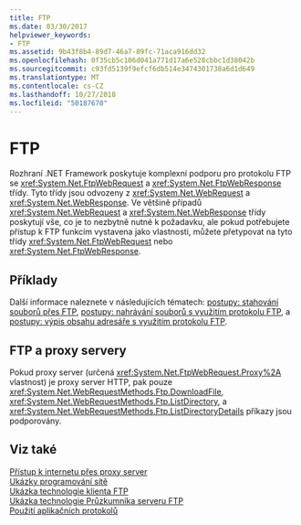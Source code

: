 ```yaml
---
title: FTP
ms.date: 03/30/2017
helpviewer_keywords:
- FTP
ms.assetid: 9b43f8b4-89d7-46a7-89fc-71aca916dd32
ms.openlocfilehash: 0f35cb5c106d041a771d17a6e528cbbc1d38042b
ms.sourcegitcommit: c93fd5139f9efcf6db514e3474301738a6d1d649
ms.translationtype: MT
ms.contentlocale: cs-CZ
ms.lasthandoff: 10/27/2018
ms.locfileid: "50187670"
---
```

# <a name="ftp"></a>FTP
Rozhraní .NET Framework poskytuje komplexní podporu pro protokolu FTP se <xref:System.Net.FtpWebRequest> a <xref:System.Net.FtpWebResponse> třídy. Tyto třídy jsou odvozeny z <xref:System.Net.WebRequest> a <xref:System.Net.WebResponse>. Ve většině případů <xref:System.Net.WebRequest> a <xref:System.Net.WebResponse> třídy poskytují vše, co je to nezbytně nutné k požadavku, ale pokud potřebujete přístup k FTP funkcím vystavena jako vlastnosti, můžete přetypovat na tyto třídy <xref:System.Net.FtpWebRequest> nebo <xref:System.Net.FtpWebResponse>.  
  
## <a name="examples"></a>Příklady  
 Další informace naleznete v následujících tématech: [postupy: stahování souborů přes FTP](../../../docs/framework/network-programming/how-to-download-files-with-ftp.md), [postupy: nahrávání souborů s využitím protokolu FTP](../../../docs/framework/network-programming/how-to-upload-files-with-ftp.md), a [postupy: výpis obsahu adresáře s využitím protokolu FTP](../../../docs/framework/network-programming/how-to-list-directory-contents-with-ftp.md).  
  
## <a name="ftp-and-proxies"></a>FTP a proxy servery  
 Pokud proxy server (určená <xref:System.Net.FtpWebRequest.Proxy%2A> vlastnost) je proxy server HTTP, pak pouze <xref:System.Net.WebRequestMethods.Ftp.DownloadFile>, <xref:System.Net.WebRequestMethods.Ftp.ListDirectory>, a <xref:System.Net.WebRequestMethods.Ftp.ListDirectoryDetails> příkazy jsou podporovány.  
  
## <a name="see-also"></a>Viz také  
 [Přístup k internetu přes proxy server](../../../docs/framework/network-programming/accessing-the-internet-through-a-proxy.md)  
 [Ukázky programování sítě](../../../docs/framework/network-programming/network-programming-samples.md)  
 [Ukázka technologie klienta FTP](https://go.microsoft.com/fwlink/?LinkID=179557)  
 [Ukázka technologie Průzkumníka serveru FTP](https://go.microsoft.com/fwlink/?LinkID=179569)  
 [Použití aplikačních protokolů](../../../docs/framework/network-programming/using-application-protocols.md)
